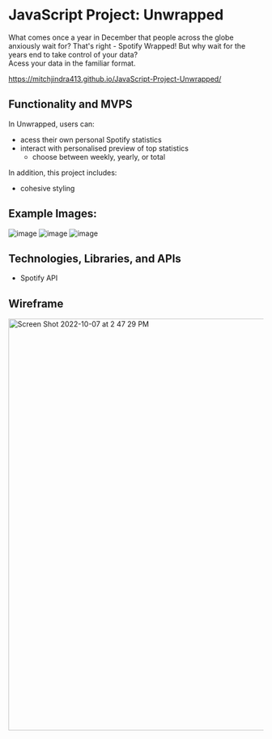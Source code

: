 # JavaScript Project: Unwrapped
What comes once a year in December that people across the globe anxiously wait for? That's right - Spotify Wrapped! But why wait for the years end to take control of your data?  
Acess your data in the familiar format.

https://mitchjindra413.github.io/JavaScript-Project-Unwrapped/

## Functionality and MVPS
In Unwrapped, users can:
- acess their own personal Spotify statistics
- interact with personalised preview of top statistics
  - choose between weekly, yearly, or total

In addition, this project includes:
- cohesive styling


## Example Images:
![image](https://user-images.githubusercontent.com/65314998/195657010-e9b4fac0-23b9-47a5-b0ab-b8f56379785b.png)
![image](https://user-images.githubusercontent.com/65314998/195657184-945141ec-9960-4fb1-88dd-5a92804560da.png)
![image](https://user-images.githubusercontent.com/65314998/195657353-843df654-002e-4ac6-ac8a-2b9778dde495.png)

## Technologies, Libraries, and APIs
- Spotify API


## Wireframe
<img width="813" alt="Screen Shot 2022-10-07 at 2 47 29 PM" src="https://user-images.githubusercontent.com/65314998/195654795-eb2c4013-8126-41f4-8484-c501038c7ead.png">


